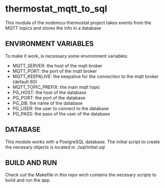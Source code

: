 # thermostat_mqtt_to_sql
This module of the nodemcu-thermostat project takes events from the MQTT topics and stores the info in a database

## ENVIRONMENT VARIABLES

To make it work, is necessary some environment variables:

- MQTT_SERVER: the host of the mqtt broker
- MQTT_PORT: the port of the mqtt broker
- MQTT_KEEPALIVE: the keepalive for the conneciton to the mqtt broker (default 60)
- MQTT_TOPIC_PREFIX: the main mqtt topic
- PG_HOST: the host of the database
- PG_PORT: the port of the database
- PG_DB: the name of the database
- PG_USER: the user to connect to the database
- PG_PASS: the pass of the user of the database

## DATABASE

This module works with a PostgreSQL database. The initial script to create the necesary objects is located in ./sql/initial.sql

## BUILD AND RUN

Check out the Makefile in this repo wich contains the necesary scripts to build and run the app.